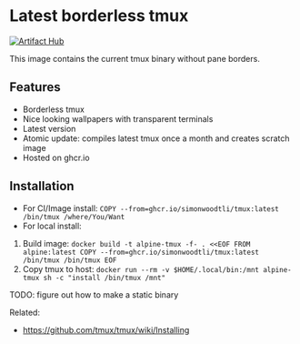 # Latest borderless tmux

[![Artifact Hub](https://img.shields.io/endpoint?url=https://artifacthub.io/badge/repository/tmux)](https://artifacthub.io/packages/search?repo=tmux)

This image contains the current tmux binary without pane borders. 

## Features

* Borderless tmux
* Nice looking wallpapers with transparent terminals
* Latest version
* Atomic update: compiles latest tmux once a month and creates scratch image
* Hosted on ghcr.io

## Installation

* For CI/Image install: `COPY --from=ghcr.io/simonwoodtli/tmux:latest /bin/tmux /where/You/Want`
* For local install:
1. Build image: `docker build -t alpine-tmux -f- . <<EOF
FROM alpine:latest
COPY --from=ghcr.io/simonwoodtli/tmux:latest /bin/tmux /bin/tmux
EOF`
2. Copy tmux to host: `docker run --rm -v $HOME/.local/bin:/mnt alpine-tmux sh -c "install
/bin/tmux /mnt"`

TODO: figure out how to make a static binary

Related:

* <https://github.com/tmux/tmux/wiki/Installing>
